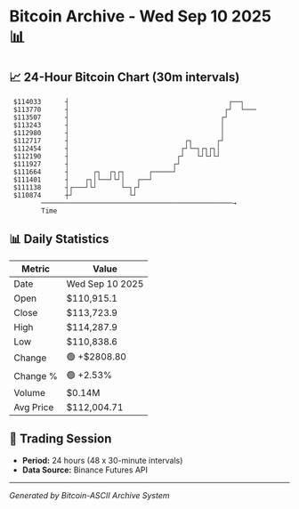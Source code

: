 # Bitcoin Archive - Wed Sep 10 2025 📊

## 📈 24-Hour Bitcoin Chart (30m intervals)

```
 $114033      ┤                                        ┌──┐    
 $113770      ┤                                       ┌┘  └─── 
 $113507      ┤                                      ┌┘        
 $113243      ┤                                      │         
 $112980      ┤                                      │         
 $112717      ┤                             ┌┐      ┌┘         
 $112454      ┤                            ┌┘└─┐┌┐┌┐│          
 $112190      ┤                           ┌┘   └┘└┘└┘          
 $111927      ┤                          ┌┘                    
 $111664      ┤      ┌┐  ┌┐┌┐      ┌─────┘                     
 $111401      ┤    ┌┐│└──┘└┘│   ┌──┘                           
 $111138      ┤┌───┘└┘      └─┐┌┘                              
 $110874      ┼┘              └┘                               
        ────────────────────────────────────────────────→
        Time
```

## 📊 Daily Statistics

| Metric | Value |
|--------|-------|
| Date | Wed Sep 10 2025 |
| Open | $110,915.1 |
| Close | $113,723.9 |
| High | $114,287.9 |
| Low | $110,838.6 |
| Change | 🟢 +$2808.80 |
| Change % | 🟢 +2.53% |
| Volume | $0.14M |
| Avg Price | $112,004.71 |

## 📅 Trading Session

- **Period:** 24 hours (48 x 30-minute intervals)
- **Data Source:** Binance Futures API

---
*Generated by Bitcoin-ASCII Archive System*
